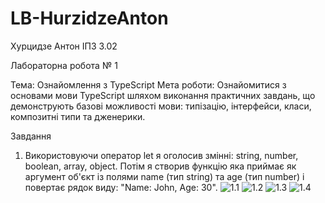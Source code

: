 # LB-HurzidzeAnton
Хурцидзе Антон IПЗ 3.02

Лабораторна робота № 1

Тема: Ознайомлення з TypeScript
Мета роботи: Ознайомитися з основами мови TypeScript шляхом виконання практичних завдань, що демонструють базові можливості мови: типізацію, інтерфейси, класи, композитні типи та дженерики.

Завдання
1. Використовуючи оператор let я оголосив змiннi: string, number, boolean, array, object. Потiм я створив функцiю яка приймає як аргумент об'єкт із полями name (тип string) та age (тип number) і повертає рядок виду: "Name: John, Age: 30".
![1.1](https://github.com/GAMECHl/LB-HurzidzeAnton/edit/main/1.1)
![1.2](https://github.com/GAMECHl/LB-HurzidzeAnton/edit/main/1.2)
![1.3](https://github.com/GAMECHl/LB-HurzidzeAnton/edit/main/1.3)
![1.4](https://github.com/GAMECHl/LB-HurzidzeAnton/edit/main/1.4)
